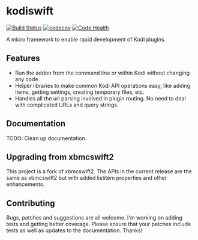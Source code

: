 kodiswift
==========

[![Build Status](https://travis-ci.org/Sinap/kodiswift.svg?branch=develop)](https://travis-ci.org/Sinap/kodiswift)
[![codecov](https://codecov.io/gh/Sinap/kodiswift/branch/develop/graph/badge.svg)](https://codecov.io/gh/Sinap/kodiswift)
[![Code Health](https://landscape.io/github/Sinap/kodiswift/develop/landscape.svg?style=flat)](https://landscape.io/github/Sinap/kodiswift/develop)

A micro framework to enable rapid development of Kodi plugins.


## Features
* Run the addon from the command line *or* within Kodi without changing any
  code.
* Helper libraries to make common Kodi API operations easy, like adding items,
  getting settings, creating temporary files, etc.
* Handles all the url parsing involved in plugin routing. No need to deal with
  complicated URLs and query strings.

## Documentation

TODO: Clean up documentation.

## Upgrading from xbmcswift2

This project is a fork of xbmcswift2. The APIs in the current release 
are the same as xbmcswift2 but with added listitem properties and 
other enhancements.

## Contributing

Bugs, patches and suggestions are all welcome. I'm working on adding tests and
getting better coverage. Please ensure that your patches include tests as well
as updates to the documentation. Thanks!
